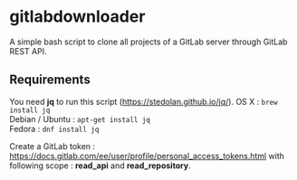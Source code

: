 # gitlabdownloader
A simple bash script to clone all projects of a GitLab server through GitLab REST API.

## Requirements
You need **jq** to run this script (https://stedolan.github.io/jq/).
OS X : ```brew install jq```<br /> 
Debian / Ubuntu : ```apt-get install jq```<br /> 
Fedora : ```dnf install jq```

Create a GitLab token : https://docs.gitlab.com/ee/user/profile/personal_access_tokens.html with following scope : **read_api** and **read_repository**.
